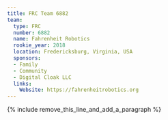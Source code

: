 ```yaml
---
title: FRC Team 6882
team:
  type: FRC
  number: 6882
  name: Fahrenheit Robotics
  rookie_year: 2018
  location: Fredericksburg, Virginia, USA
  sponsors:
  - Family
  - Community
  - Digital Cloak LLC
  links:
    Website: https://fahrenheitrobotics.org    
---
```


{% include remove_this_line_and_add_a_paragraph %}
